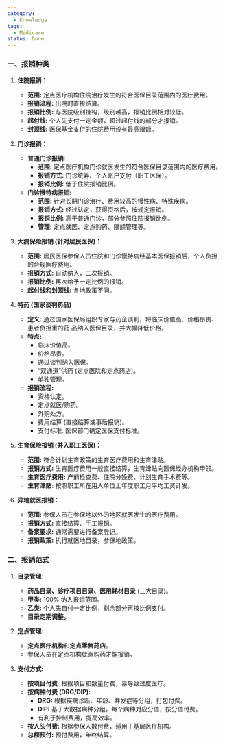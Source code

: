 ```yaml
---
category:
  - Knowledge
tags:
  - Medicare
status: Done
---
```

### 一、报销种类

1. **住院报销：**
    *   **范围:** 定点医疗机构住院治疗发生的符合医保目录范围内的医疗费用。
    *   **报销流程:** 出院时直接结算。
    *   **报销比例:** 与医院级别挂钩，级别越高，报销比例相对较低。
    *   **起付线:** 个人先支付一定金额，超过起付线的部分才报销。
    *   **封顶线:** 医保基金支付的住院费用设有最高限额。

2. **门诊报销：**
    *   **普通门诊报销:**
        *   **范围:** 定点医疗机构门诊就医发生的符合医保目录范围内的医疗费用。
        *   **报销方式:** 门诊统筹、个人账户支付（职工医保）。
        *   **报销比例:** 低于住院报销比例。
    *   **门诊慢特病报销:**
        *   **范围:** 针对长期门诊治疗、费用较高的慢性病、特殊疾病。
        *   **报销方式:** 经过认定，获得资格后，按规定报销。
        *   **报销比例:** 高于普通门诊，部分参照住院报销比例。
        *   **管理:** 定点就医、定点购药、限额管理等。

3. **大病保险报销 (针对居民医保)：**
    *   **范围:** 居民医保参保人员住院和门诊慢特病经基本医保报销后，个人负担的合规医疗费用。
    *   **报销方式:** 自动纳入，二次报销。
    *   **报销比例:** 再次给予一定比例的报销。
    *   **起付线和封顶线:** 各地政策不同。

4. **特药 (国家谈判药品)**
    *   **定义:** 通过国家医保局组织专家与药企谈判，将临床价值高、价格昂贵、患者负担重的药     品纳入医保目录，并大幅降低价格。
    *   **特点:**
        *   临床价值高。
        *   价格昂贵。
        *   通过谈判纳入医保。
        *   “双通道”供药 (定点医院和定点药店)。
        *   单独管理。
    *   **报销流程:**
        *   资格认定。
        *   定点就医/购药。
        *   外购处方。
        *   费用结算 (直接结算或事后报销)。
        *   支付标准: 医保部门确定医保支付标准。

5. **生育保险报销 (并入职工医保)：**
    *   **范围:** 符合计划生育政策的生育医疗费用和生育津贴。
    *   **报销方式:** 生育医疗费用一般直接结算，生育津贴向医保经办机构申领。
    *   **生育医疗费用:** 产前检查费、住院分娩费、计划生育手术费等。
    *   **生育津贴:** 按照职工所在用人单位上年度职工月平均工资计发。

6. **异地就医报销：**
    *   **范围:** 参保人员在参保地以外的地区就医发生的医疗费用。
    *   **报销方式:** 直接结算、手工报销。
    *   **备案要求:** 通常需要进行备案登记。
    *   **报销政策:** 执行就医地目录，参保地政策。
### 二、报销范式

1. **目录管理:**
    *   **药品目录、诊疗项目目录、医用耗材目录** (三大目录)。
    *   **甲类:** 100% 纳入报销范围。
    *   **乙类:** 个人先自付一定比例，剩余部分再按比例支付。
    *   **目录定期调整。**

2. **定点管理:**
    *   **定点医疗机构**和**定点零售药店**。
    *   参保人员在定点机构就医购药才能报销。

3. **支付方式:**
    *   **按项目付费:** 根据项目和数量付费，易导致过度医疗。
    *   **按病种付费 (DRG/DIP):**
        *   **DRG:** 根据疾病诊断、年龄、并发症等分组，打包付费。
        *   **DIP:** 基于大数据病种分组，每个病种对应分值，按分值付费。
        *   有利于控制费用，提高效率。
    *   **按人头付费:** 根据参保人数付费，适用于基层医疗机构。
    *   **总额预付:** 预付费用，年终结算。